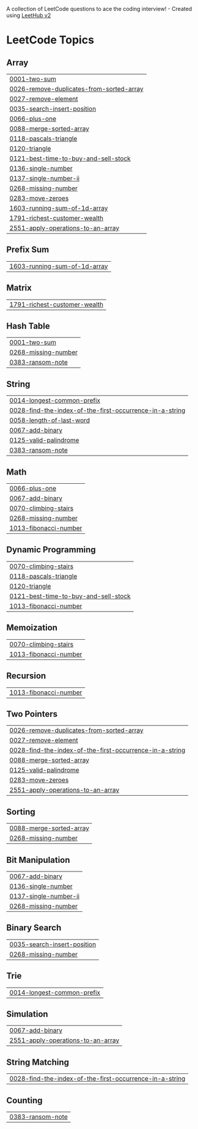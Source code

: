 A collection of LeetCode questions to ace the coding interview! - Created using [LeetHub v2](https://github.com/arunbhardwaj/LeetHub-2.0)
<!---LeetCode Topics Start-->
# LeetCode Topics
## Array
|  |
| ------- |
| [0001-two-sum](https://github.com/SirNotFunny/Leetcode-practices/tree/master/0001-two-sum) |
| [0026-remove-duplicates-from-sorted-array](https://github.com/SirNotFunny/Leetcode-practices/tree/master/0026-remove-duplicates-from-sorted-array) |
| [0027-remove-element](https://github.com/SirNotFunny/Leetcode-practices/tree/master/0027-remove-element) |
| [0035-search-insert-position](https://github.com/SirNotFunny/Leetcode-practices/tree/master/0035-search-insert-position) |
| [0066-plus-one](https://github.com/SirNotFunny/Leetcode-practices/tree/master/0066-plus-one) |
| [0088-merge-sorted-array](https://github.com/SirNotFunny/Leetcode-practices/tree/master/0088-merge-sorted-array) |
| [0118-pascals-triangle](https://github.com/SirNotFunny/Leetcode-practices/tree/master/0118-pascals-triangle) |
| [0120-triangle](https://github.com/SirNotFunny/Leetcode-practices/tree/master/0120-triangle) |
| [0121-best-time-to-buy-and-sell-stock](https://github.com/SirNotFunny/Leetcode-practices/tree/master/0121-best-time-to-buy-and-sell-stock) |
| [0136-single-number](https://github.com/SirNotFunny/Leetcode-practices/tree/master/0136-single-number) |
| [0137-single-number-ii](https://github.com/SirNotFunny/Leetcode-practices/tree/master/0137-single-number-ii) |
| [0268-missing-number](https://github.com/SirNotFunny/Leetcode-practices/tree/master/0268-missing-number) |
| [0283-move-zeroes](https://github.com/SirNotFunny/Leetcode-practices/tree/master/0283-move-zeroes) |
| [1603-running-sum-of-1d-array](https://github.com/SirNotFunny/Leetcode-practices/tree/master/1603-running-sum-of-1d-array) |
| [1791-richest-customer-wealth](https://github.com/SirNotFunny/Leetcode-practices/tree/master/1791-richest-customer-wealth) |
| [2551-apply-operations-to-an-array](https://github.com/SirNotFunny/Leetcode-practices/tree/master/2551-apply-operations-to-an-array) |
## Prefix Sum
|  |
| ------- |
| [1603-running-sum-of-1d-array](https://github.com/SirNotFunny/Leetcode-practices/tree/master/1603-running-sum-of-1d-array) |
## Matrix
|  |
| ------- |
| [1791-richest-customer-wealth](https://github.com/SirNotFunny/Leetcode-practices/tree/master/1791-richest-customer-wealth) |
## Hash Table
|  |
| ------- |
| [0001-two-sum](https://github.com/SirNotFunny/Leetcode-practices/tree/master/0001-two-sum) |
| [0268-missing-number](https://github.com/SirNotFunny/Leetcode-practices/tree/master/0268-missing-number) |
| [0383-ransom-note](https://github.com/SirNotFunny/Leetcode-practices/tree/master/0383-ransom-note) |
## String
|  |
| ------- |
| [0014-longest-common-prefix](https://github.com/SirNotFunny/Leetcode-practices/tree/master/0014-longest-common-prefix) |
| [0028-find-the-index-of-the-first-occurrence-in-a-string](https://github.com/SirNotFunny/Leetcode-practices/tree/master/0028-find-the-index-of-the-first-occurrence-in-a-string) |
| [0058-length-of-last-word](https://github.com/SirNotFunny/Leetcode-practices/tree/master/0058-length-of-last-word) |
| [0067-add-binary](https://github.com/SirNotFunny/Leetcode-practices/tree/master/0067-add-binary) |
| [0125-valid-palindrome](https://github.com/SirNotFunny/Leetcode-practices/tree/master/0125-valid-palindrome) |
| [0383-ransom-note](https://github.com/SirNotFunny/Leetcode-practices/tree/master/0383-ransom-note) |
## Math
|  |
| ------- |
| [0066-plus-one](https://github.com/SirNotFunny/Leetcode-practices/tree/master/0066-plus-one) |
| [0067-add-binary](https://github.com/SirNotFunny/Leetcode-practices/tree/master/0067-add-binary) |
| [0070-climbing-stairs](https://github.com/SirNotFunny/Leetcode-practices/tree/master/0070-climbing-stairs) |
| [0268-missing-number](https://github.com/SirNotFunny/Leetcode-practices/tree/master/0268-missing-number) |
| [1013-fibonacci-number](https://github.com/SirNotFunny/Leetcode-practices/tree/master/1013-fibonacci-number) |
## Dynamic Programming
|  |
| ------- |
| [0070-climbing-stairs](https://github.com/SirNotFunny/Leetcode-practices/tree/master/0070-climbing-stairs) |
| [0118-pascals-triangle](https://github.com/SirNotFunny/Leetcode-practices/tree/master/0118-pascals-triangle) |
| [0120-triangle](https://github.com/SirNotFunny/Leetcode-practices/tree/master/0120-triangle) |
| [0121-best-time-to-buy-and-sell-stock](https://github.com/SirNotFunny/Leetcode-practices/tree/master/0121-best-time-to-buy-and-sell-stock) |
| [1013-fibonacci-number](https://github.com/SirNotFunny/Leetcode-practices/tree/master/1013-fibonacci-number) |
## Memoization
|  |
| ------- |
| [0070-climbing-stairs](https://github.com/SirNotFunny/Leetcode-practices/tree/master/0070-climbing-stairs) |
| [1013-fibonacci-number](https://github.com/SirNotFunny/Leetcode-practices/tree/master/1013-fibonacci-number) |
## Recursion
|  |
| ------- |
| [1013-fibonacci-number](https://github.com/SirNotFunny/Leetcode-practices/tree/master/1013-fibonacci-number) |
## Two Pointers
|  |
| ------- |
| [0026-remove-duplicates-from-sorted-array](https://github.com/SirNotFunny/Leetcode-practices/tree/master/0026-remove-duplicates-from-sorted-array) |
| [0027-remove-element](https://github.com/SirNotFunny/Leetcode-practices/tree/master/0027-remove-element) |
| [0028-find-the-index-of-the-first-occurrence-in-a-string](https://github.com/SirNotFunny/Leetcode-practices/tree/master/0028-find-the-index-of-the-first-occurrence-in-a-string) |
| [0088-merge-sorted-array](https://github.com/SirNotFunny/Leetcode-practices/tree/master/0088-merge-sorted-array) |
| [0125-valid-palindrome](https://github.com/SirNotFunny/Leetcode-practices/tree/master/0125-valid-palindrome) |
| [0283-move-zeroes](https://github.com/SirNotFunny/Leetcode-practices/tree/master/0283-move-zeroes) |
| [2551-apply-operations-to-an-array](https://github.com/SirNotFunny/Leetcode-practices/tree/master/2551-apply-operations-to-an-array) |
## Sorting
|  |
| ------- |
| [0088-merge-sorted-array](https://github.com/SirNotFunny/Leetcode-practices/tree/master/0088-merge-sorted-array) |
| [0268-missing-number](https://github.com/SirNotFunny/Leetcode-practices/tree/master/0268-missing-number) |
## Bit Manipulation
|  |
| ------- |
| [0067-add-binary](https://github.com/SirNotFunny/Leetcode-practices/tree/master/0067-add-binary) |
| [0136-single-number](https://github.com/SirNotFunny/Leetcode-practices/tree/master/0136-single-number) |
| [0137-single-number-ii](https://github.com/SirNotFunny/Leetcode-practices/tree/master/0137-single-number-ii) |
| [0268-missing-number](https://github.com/SirNotFunny/Leetcode-practices/tree/master/0268-missing-number) |
## Binary Search
|  |
| ------- |
| [0035-search-insert-position](https://github.com/SirNotFunny/Leetcode-practices/tree/master/0035-search-insert-position) |
| [0268-missing-number](https://github.com/SirNotFunny/Leetcode-practices/tree/master/0268-missing-number) |
## Trie
|  |
| ------- |
| [0014-longest-common-prefix](https://github.com/SirNotFunny/Leetcode-practices/tree/master/0014-longest-common-prefix) |
## Simulation
|  |
| ------- |
| [0067-add-binary](https://github.com/SirNotFunny/Leetcode-practices/tree/master/0067-add-binary) |
| [2551-apply-operations-to-an-array](https://github.com/SirNotFunny/Leetcode-practices/tree/master/2551-apply-operations-to-an-array) |
## String Matching
|  |
| ------- |
| [0028-find-the-index-of-the-first-occurrence-in-a-string](https://github.com/SirNotFunny/Leetcode-practices/tree/master/0028-find-the-index-of-the-first-occurrence-in-a-string) |
## Counting
|  |
| ------- |
| [0383-ransom-note](https://github.com/SirNotFunny/Leetcode-practices/tree/master/0383-ransom-note) |
<!---LeetCode Topics End-->